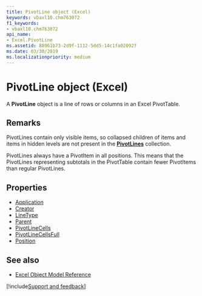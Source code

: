 ```yaml
---
title: PivotLine object (Excel)
keywords: vbaxl10.chm763072
f1_keywords:
- vbaxl10.chm763072
api_name:
- Excel.PivotLine
ms.assetid: 88961b73-2d9f-1112-5dd5-14c1fa02092f
ms.date: 03/30/2019
ms.localizationpriority: medium
---
```



# PivotLine object (Excel)

A **PivotLine** object is a line of rows or columns in an Excel PivotTable.


## Remarks

PivotLines contain only visible items, so collapsed children of items and items in hidden levels are not present in the **[PivotLines](excel.pivotlines.md)** collection.

PivotLines always have a PivotItem in all positions. This means that the PivotLines representing subtotals in the PivotTable contain fewer PivotItems than regular PivotLines.

## Properties

- [Application](Excel.PivotLine.Application.md)
- [Creator](Excel.PivotLine.Creator.md)
- [LineType](Excel.PivotLine.LineType.md)
- [Parent](Excel.PivotLine.Parent.md)
- [PivotLineCells](Excel.PivotLine.PivotLineCells.md)
- [PivotLineCellsFull](Excel.pivotline.pivotlinecellsfull.md)
- [Position](Excel.PivotLine.Position.md)


## See also

- [Excel Object Model Reference](overview/Excel/object-model.md)

[!include[Support and feedback](~/includes/feedback-boilerplate.md)]